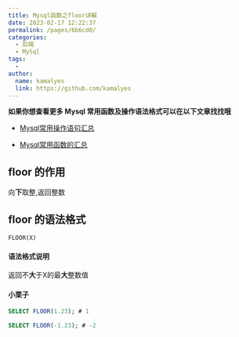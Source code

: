 ```yaml
---
title: Mysql函数之floor详解
date: 2023-02-17 12:22:37
permalink: /pages/6b6cd0/
categories:
  - 后端
  - MySql
tags:
  - 
author: 
  name: kamalyes
  link: https://github.com/kamalyes
---
```

**如果你想查看更多 Mysql 常用函数及操作语法格式可以在以下文章找找哦**

- [Mysql常用操作语句汇总](./59.Mysql常用操作语句汇总.md)

- [Mysql常用函数的汇总](./01.Mysql常用函数汇总.md)

floor 的作用
---------

向**下**取整,返回整数

floor 的语法格式
-----------

```
FLOOR(X)
```

#### 语法格式说明

返回不**大**于X的最**大**整数值

#### 小栗子

```sql
SELECT FLOOR(1.23); # 1

SELECT FLOOR(-1.23); # -2
```
